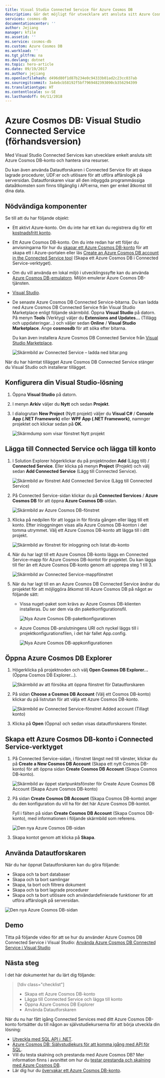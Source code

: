 ```yaml
---
title: Visual Studio Connected Service för Azure Cosmos DB
description: Gör det möjligt för utvecklare att ansluta sitt Azure Cosmos DB-konto enkelt och hantera resurser via Visual Studio Connected Services
services: cosmos-db
documentationcenter: ''
author: Jejiang
manager: kfile
ms.assetid: ''
ms.service: cosmos-db
ms.custom: Azure Cosmos DB
ms.workload: ''
ms.tgt_pltfrm: na
ms.devlang: dotnet
ms.topic: hero-article
ms.date: 09/19/2017
ms.author: jejiang
ms.openlocfilehash: d496d80f1d87b234e0c94333b01ad2c23cc037ab
ms.sourcegitcommit: 3a4ebcb58192f5bf7969482393090cb356294399
ms.translationtype: HT
ms.contentlocale: sv-SE
ms.lasthandoff: 04/11/2018
---
```

# <a name="azure-cosmos-db-visual-studio-connected-service-preview"></a>Azure Cosmos DB: Visual Studio Connected Service (förhandsversion)

Med Visual Studio Connected Services kan utvecklare enkelt ansluta sitt Azure Cosmos DB-konto och hantera sina resurser.

Du kan även använda Datautforskaren i Connected Service för att skapa lagrade procedurer, UDF:er och utlösare för att utföra affärslogik på serversidan. Datautforskaren visar all den inbyggda programmässiga dataåtkomsten som finns tillgänglig i API:erna, men ger enkel åtkomst till dina data.

## <a name="prerequisites"></a>Nödvändiga komponenter

Se till att du har följande objekt:

* Ett aktivt Azure-konto. Om du inte har ett kan du registrera dig för ett [kostnadsfritt konto](https://azure.microsoft.com/free/). 
* Ett Azure Cosmos DB-konto. Om du inte redan har ett följer du anvisningarna för hur du [skapar ett Azure Cosmos DB-konto](create-sql-api-dotnet.md) för att skapa ett i Azure-portalen eller läs [Create an Azure Cosmos DB account in the Connected Service tool](#Create-an-Azure-Cosmo-DB-account-in-Connected-Service-tool) (Skapa ett Azure Cosmos DB i Connected Service-verktyget). 
* Om du vill använda en lokal miljö i utvecklingssyfte kan du använda [Azure Cosmos DB-emulatorn](local-emulator.md). Miljön emulerar Azure Cosmos DB-tjänsten.
* [Visual Studio](http://www.visualstudio.com/).
* De senaste Azure Cosmos DB Connected Service-bitarna. Du kan ladda ned Azure Cosmos DB Connected Service från Visual Studio Marketplace enligt följande skärmbild. Öppna **Visual Studio** på datorn. På menyn **Tools** (Verktyg) väljer du **Extensions and Updates...** (Tillägg och uppdateringar...) och väljer sedan **Online** / **Visual Studio Marketplace**. Ange **cosmosdb** för att söka efter bitarna.

    Du kan även installera Azure Cosmos DB Connected Service från [Visual Studio Marketplace](https://go.microsoft.com/fwlink/?linkid=858709).

    ![Skärmbild av Connected Service – ladda ned bitar.png](./media/connected-service/connected-service-downloadbits.png) 

När du har hämtat tillägget Azure Cosmos DB Connected Service stänger du Visual Studio och installerar tillägget.

## <a id="SetupVS"></a>Konfigurera din Visual Studio-lösning
1. Öppna **Visual Studio** på datorn.
2. I menyn **Arkiv** väljer du **Nytt** och sedan **Projekt**.
3. I dialogrutan **New Project** (Nytt projekt) väljer du **Visual C#** / **Console App (.NET Framework)** eller **WPF App (.NET Framework)**, namnger projektet och klickar sedan på **OK**.

    ![Skärmdump som visar fönstret Nytt projekt](./media/connected-service/connected-service-new-project.png)
    
## <a name="add-connected-service-and-add-account"></a>Lägga till Connected Service och lägga till konto
1. I Solution Explorer högerklickar du på projektnoden **Add** (Lägg till) / **Connected Service**. Eller klicka på menyn **Project** (Projekt) och välj sedan **Add Connected Service** (Lägg till Connected Service).

    ![Skärmbild av fönstret Add Connected Service (Lägg till Connected Service)](./media/connected-service/connected-service-add-connectedservice-rightclick.png)
2. På Connected Service-sidan klickar du på **Connected Services** / **Azure Cosmos DB** för att öppna **Azure Cosmos DB**-sidan.

    ![Skärmbild av Azure Cosmos DB-fönstret](./media/connected-service/connected-service-choose-azure-cosmosdb.png)
3. Klicka på nedpilen för att logga in för första gången eller lägg till ett konto. Efter inloggningen visas alla Azure Cosmos DB-konton i det tomma utrymmet. Välj ett Azure Cosmos DB-konto att lägga till i ditt projekt.

    ![Skärmbild av fönstret för inloggning och listat db-konto](./media/connected-service/connected-service-add-db-account.png)
4. När du har lagt till ett Azure Cosmos DB-konto läggs en Connected Service-mapp för Azure Cosmos DB-kontot för projektet. Du kan lägga till fler än ett Azure Cosmos DB-konto genom att upprepa steg 1 till 3.

    ![Skärmbild av Connected Service-mappfönstret](./media/connected-service/connected-service-add-connectedservice-folder.png)

5. När du har lagt till en an Azure Cosmos DB Connected Service ändrar du projektet för att möjliggöra åtkomst till Azure Cosmos DB på något av följande sätt:

    * Vissa nuget-paket som krävs av Azure Cosmos DB-klienten installeras. Du ser dem via din paketkonfigurationsfil. 

        ![Nya Azure Cosmos DB-paketkonfigurationen](./media/connected-service/connected-service-packages-config.png)   
    
    * Azure Cosmos DB-anslutningens URI och nyckel läggs till i projektkonfigurationsfilen, i det här fallet App.config. 

        ![Nya Azure Cosmos DB-appkonfigurationen](./media/connected-service/connected-service-app-config.png) 

## <a name="open-azure-cosmos-db-explorer"></a>Öppna Azure Cosmos DB Explorer
1. Högerklicka på projektnoden och välj **Open Cosmos DB Explorer...** (Öppna Cosmos DB Explorer...).

    ![Skärmbild av att försöka att öppna fönstret för Datautforskaren](./media/connected-service/connected-service-right-click-open-data-exporer.png)
2. På sidan **Choose a Cosmos DB Account** (Välj ett Cosmos DB-konto) klickar du på listrutan för att välja ett Azure Cosmos DB-konto.

    ![Skärmbild av Connected Service-fönstret Added account (Tillagt konto)](./media/connected-service/connected-service-open-explorer.png)
3. Klicka på **Open** (Öppna) och sedan visas datautforskarens fönster.

## <a id="Create-an-Azure-Cosmo-DB-account-in-Connected-Service-tool"></a>Skapa ett Azure Cosmos DB-konto i Connected Service-verktyget
1. På Connected Service-sidan, i fönstret längst ned till vänster, klickar du på **Create a New Cosmos DB Account** (Skapa ett nytt Cosmos DB-konto) för att öppna sidan **Create Cosmos DB Account** (Skapa Cosmos DB-konto).

    ![Skärmbild av öppet startpunktsfönster för Create Azure Cosmos DB Account (Skapa Azure Cosmos DB-konto)](./media/connected-service/connected-service-click-new-db-account.png)
2. På sidan **Create Cosmos DB Account** (Skapa Cosmos DB-konto) anger du den konfiguration du vill ha för det här Azure Cosmos DB-kontot.

    Fyll i fälten på sidan **Create Cosmos DB Account** (Skapa Cosmos DB-konto), med informationen i följande skärmbild som referens. 
 
    ![Den nya Azure Cosmos DB-sidan](./media/connected-service/connected-service-create-new-account.png)        
3. Skapa kontot genom att klicka på **Skapa**.

## <a name="use-data-explorer"></a>Använda Datautforskaren

När du har öppnat Datautforskaren kan du göra följande:
* Skapa och ta bort databaser
* Skapa och ta bort samlingar
* Skapa, ta bort och filtrera dokument
* Skapa och ta bort lagrade procedurer
* Skapa och ta bort utlösare och användardefinierade funktioner för att utföra affärslogik på serversidan. 

![Den nya Azure Cosmos DB-sidan](./media/connected-service/connected-service-dataexplorerui.png)

## <a name="demo"></a>Demo

Titta på följande video för att se hur du använder Azure Cosmos DB Connected Service i Visual Studio: [Använda Azure Cosmos DB Connected Service i Visual Studio](https://go.microsoft.com/fwlink/?linkid=858711)

## <a name="next-steps"></a>Nästa steg
I det här dokumentet har du lärt dig följande:

> [!div class="checklist"]
> * Skapa ett Azure Cosmos DB-konto
> * Lägga till Connected Service och lägga till konto
> * Öppna Azure Cosmos DB Explorer
> * Använda Datautforskaren

När du nu har fått igång Connected Services med ditt Azure Cosmos DB-konto fortsätter du till någon av självstudiekurserna för att börja utveckla din lösning:

* [Utveckla med SQL API i .NET](tutorial-develop-sql-api-dotnet.md).
* [Azure Cosmos DB: Självstudiekurs för att komma igång med API för SQL](sql-api-get-started.md).
* Vill du testa skalning och prestanda med Azure Cosmos DB? Mer information finns i avsnittet om hur du [testar prestanda och skalning med Azure Cosmos DB](performance-testing.md).
* Lär dig hur du [övervakar ett Azure Cosmos DB-konto](monitor-accounts.md).

